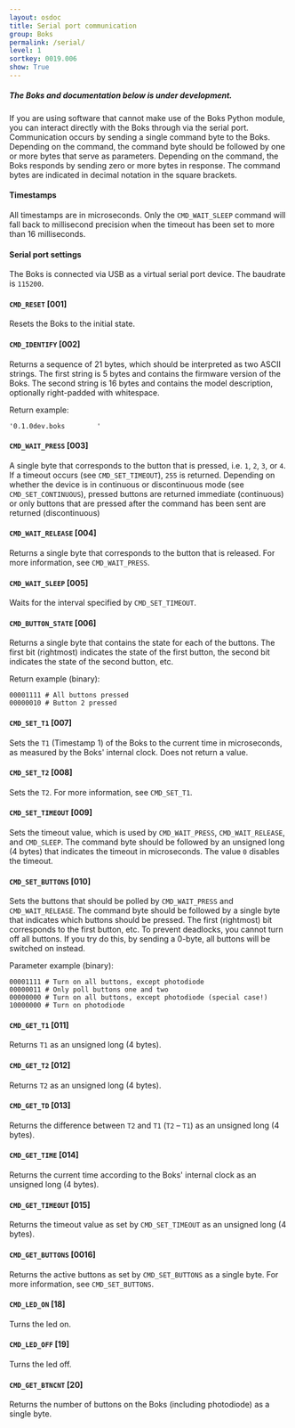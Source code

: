 ```yaml
---
layout: osdoc
title: Serial port communication
group: Boks
permalink: /serial/
level: 1
sortkey: 0019.006
show: True
---
```


##### The Boks and documentation below is under development.

If you are using software that cannot make use of the Boks Python module, you can interact directly with the Boks through via the serial port. Communication occurs by sending a single command byte to the Boks. Depending on the command, the command byte should be followed by one or more bytes that serve as parameters. Depending on the command, the Boks responds by sending zero or more bytes in response. The command bytes are indicated in decimal notation in the square brackets.

#### Timestamps

All timestamps are in microseconds. Only the `CMD_WAIT_SLEEP` command will fall back to millisecond precision when the timeout has been set to more than 16 milliseconds.

#### Serial port settings

The Boks is connected via USB as a virtual serial port device. The baudrate is `115200`.

#### `CMD_RESET` [001]

Resets the Boks to the initial state.

#### `CMD_IDENTIFY` [002]

Returns a sequence of 21 bytes, which should be interpreted as two ASCII strings. The first string is 5 bytes and contains the firmware version of the Boks. The second string is 16 bytes and contains the model description, optionally right-padded with whitespace.

Return example:

	'0.1.0dev.boks        '

#### `CMD_WAIT_PRESS` [003]

A single byte that corresponds to the button that is pressed, i.e. `1`, `2`, `3`, or `4`. If a timeout occurs (see `CMD_SET_TIMEOUT`), `255` is returned. Depending on whether the device is in continuous or discontinuous mode (see `CMD_SET_CONTINUOUS`), pressed buttons are returned immediate (continuous) or only buttons that are pressed after the command has been sent are returned (discontinuous)

#### `CMD_WAIT_RELEASE` [004]

Returns a single byte that corresponds to the button that is released. For more information, see `CMD_WAIT_PRESS`.

#### `CMD_WAIT_SLEEP` [005]

Waits for the interval specified by `CMD_SET_TIMEOUT`.

#### `CMD_BUTTON_STATE` [006]

Returns a single byte that contains the state for each of the buttons. The first bit (rightmost) indicates the state of the first button, the second bit indicates the state of the second button, etc.

Return example (binary):

	00001111 # All buttons pressed
	00000010 # Button 2 pressed

#### `CMD_SET_T1` [007]

Sets the `T1` (Timestamp 1) of the Boks to the current time in microseconds, as measured by the Boks' internal clock. Does not return a value.

#### `CMD_SET_T2` [008]

Sets the `T2`. For more information, see `CMD_SET_T1`.

#### `CMD_SET_TIMEOUT` [009]

Sets the timeout value, which is used by `CMD_WAIT_PRESS`, `CMD_WAIT_RELEASE`, and `CMD_SLEEP`. The command byte should be followed by an unsigned long (4 bytes) that indicates the timeout in microseconds. The value `0` disables the timeout.

#### `CMD_SET_BUTTONS` [010]

Sets the buttons that should be polled by `CMD_WAIT_PRESS` and `CMD_WAIT_RELEASE`. The command byte should be followed by a single byte that indicates which buttons should be pressed. The first (rightmost) bit corresponds to the first button, etc. To prevent deadlocks, you cannot turn off all buttons. If you try do this, by sending a 0-byte, all buttons will be switched on instead.

Parameter example (binary):

	00001111 # Turn on all buttons, except photodiode
	00000011 # Only poll buttons one and two
	00000000 # Turn on all buttons, except photodiode (special case!)
	10000000 # Turn on photodiode

#### `CMD_GET_T1` [011]

Returns `T1` as an unsigned long (4 bytes).

#### `CMD_GET_T2` [012]

Returns `T2` as an unsigned long (4 bytes).

#### `CMD_GET_TD` [013]

Returns the difference between `T2` and `T1` (`T2` – `T1`) as an unsigned long (4 bytes).

#### `CMD_GET_TIME` [014]

Returns the current time according to the Boks' internal clock as an unsigned long (4 bytes).

#### `CMD_GET_TIMEOUT` [015]

Returns the timeout value as set by `CMD_SET_TIMEOUT` as an unsigned long (4 bytes).

#### `CMD_GET_BUTTONS` [0016]

Returns the active buttons as set by `CMD_SET_BUTTONS` as a single byte. For more information, see `CMD_SET_BUTTONS`.

#### `CMD_LED_ON` [18]

Turns the led on.

#### `CMD_LED_OFF` [19]

Turns the led off.

#### `CMD_GET_BTNCNT` [20]

Returns the number of buttons on the Boks (including photodiode) as a single byte.